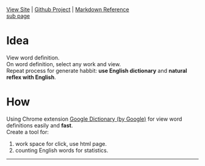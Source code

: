 [comment]: MENU
[View Site](https://quangconglampart.github.io/word-count)
 | [Github Project](https://github.com/quangconglampart/word-count)
 | [Markdown Reference](https://guides.github.com/features/mastering-markdown/#examples)
 <br>
 [sub page](/sub-page.html)
# Idea
View word definition.<br>
On word definition, select any work and view.<br>
Repeat process for generate habbit: **use English dictionary** and **natural reflex with English**.
# How
Using Chrome extension [Google Dictionary (by Google)](https://chrome.google.com/webstore/detail/google-dictionary-by-goog/mgijmajocgfcbeboacabfgobmjgjcoja) for view word definitions easily and **fast**.<br>
Create a tool for:
1. work space for click, use html page.
2. counting English words for statistics.


[comment]: JS (not show in Page)
<hr>
<script src="https://ajax.googleapis.com/ajax/libs/jquery/3.4.0/jquery.min.js"></script>
<script src="js/app.js"></script>


